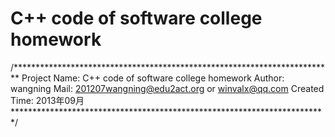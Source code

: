 C++ code of software college homework
======================================
/*************************************************************************
	 Project Name: C++ code of software college homework
	 Author: wangning
	 Mail: 201207wangning@edu2act.org	or	winvalx@qq.com
	 Created Time: 2013年09月
************************************************************************/
		

